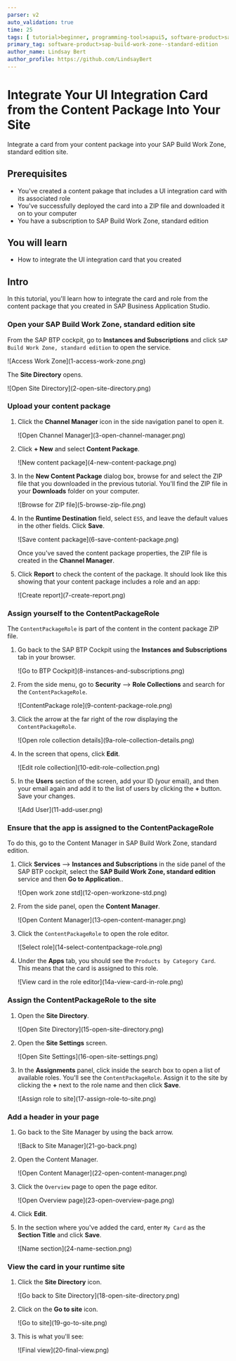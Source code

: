 ```yaml
---
parser: v2
auto_validation: true
time: 25
tags: [ tutorial>beginner, programming-tool>sapui5, software-product>sap-business-technology-platform, topic>cloud, software-product>sap-build-work-zone--standard-edition]
primary_tag: software-product>sap-build-work-zone--standard-edition
author_name: Lindsay Bert
author_profile: https://github.com/LindsayBert
---
```


# Integrate Your UI Integration Card from the Content Package Into Your Site
<!-- description --> Integrate a card from your content package into your SAP Build Work Zone, standard edition site.  

## Prerequisites
 - You've created a content pakage that includes a UI integration card with its associated role
 - You've successfully deployed the card into a ZIP file and downloaded it on to your computer
 - You have a subscription to SAP Build Work Zone, standard edition
 
## You will learn
- How to integrate the UI integration card that you created

## Intro 
In this tutorial, you'll learn how to integrate the card and role from the content package that you created in SAP Business Application Studio.  

### Open your SAP Build Work Zone, standard edition site

From the SAP BTP cockpit, go to **Instances and Subscriptions** and click `SAP Build Work Zone, standard edition` to open the service.

<!-- border -->![Access Work Zone](1-access-work-zone.png)

The **Site Directory** opens.

<!-- border -->![Open Site Directory](2-open-site-directory.png)

### Upload your content package

1. Click the **Channel Manager** icon in the side navigation panel to open it.

    <!-- border -->![Open Channel Manager](3-open-channel-manager.png)

2. Click **+ New** and select **Content Package**.

    <!-- border -->![New content package](4-new-content-package.png)

3. In the **New Content Package** dialog box, browse for and select the ZIP file that you downloaded in the previous tutorial. You'll find the ZIP file in your **Downloads** folder on your computer. 

    <!-- border -->![Browse for ZIP file](5-browse-zip-file.png)

4. In the **Runtime Destination** field, select `ES5`, and leave the default values in the other fields. Click **Save**.

    <!-- border -->![Save content package](6-save-content-package.png)

    Once you've saved the content package properties, the ZIP file is created in the **Channel Manager**.  
    
5. Click **Report** to check the content of the package. It should look like this showing that your content package includes a role and an app:

    <!-- border -->![Create report](7-create-report.png)

### Assign yourself to the ContentPackageRole

The `ContentPackageRole` is part of the content in the content package ZIP file.

1. Go back to the SAP BTP Cockpit using the **Instances and Subscriptions** tab in your browser.

    <!-- border -->![Go to BTP Cockpit](8-instances-and-subscriptions.png)

2. From the side menu, go to **Security** --> **Role Collections** and search for the `ContentPackageRole`.

    <!-- border -->![ContentPackage role](9-content-package-role.png)

3. Click the arrow at the far right of the row displaying the `ContentPackageRole`.

    <!-- border -->![Open role collection details](9a-role-collection-details.png)

4. In the screen that opens, click **Edit**.
  
    <!-- border -->![Edit role collection](10-edit-role-collection.png)

4. In the **Users** section of the screen, add your ID (your email), and then your email again and add it to the list of users by clicking the **+** button. Save your changes.

    <!-- border -->![Add User](11-add-user.png)


### Ensure that the app is assigned to the ContentPackageRole

To do this, go to the Content Manager in SAP Build Work Zone, standard edition.

1. Click  **Services** --> **Instances and Subscriptions** in the side panel of the SAP BTP cockpit, select the **SAP Build Work Zone, standard edition** service and then **Go to Application**..

    <!-- border -->![Open work zone std](12-open-workzone-std.png)

2. From the side panel, open the **Content Manager**.

    <!-- border -->![Open Content Manager](13-open-content-manager.png) 

3. Click the `ContentPackageRole` to open the role editor.

    <!-- border -->![Select role](14-select-contentpackage-role.png)

4. Under the **Apps** tab, you should see the `Products by Category Card`. This means that the card is assigned to this role. 

    <!-- border -->![View card in the role editor](14a-view-card-in-role.png)


### Assign the ContentPackageRole to the site

1. Open the **Site Directory**.

    <!-- border -->![Open Site Directory](15-open-site-directory.png)

2. Open the **Site Settings** screen.

    <!-- border -->![Open Site Settings](16-open-site-settings.png)

3. In the **Assignments** panel, click inside the search box to open a list of available roles. You'll see the `ContentPackageRole`. Assign it to the site by clicking the **+** next to the role name and then click **Save**.

    <!-- border -->![Assign role to site](17-assign-role-to-site.png)    


### Add a header in your page

1. Go back to the Site Manager by using the back arrow.

    <!-- border -->![Back to Site Manager](21-go-back.png)

2. Open the Content Manager.

     <!-- border -->![Open Content Manager](22-open-content-manager.png)

3. Click the `Overview` page to open the page editor.

    <!-- border -->![Open Overview page](23-open-overview-page.png)

4. Click **Edit**.

5. In the section where you've added the card, enter `My Card` as the **Section Title** and click **Save**.

    <!-- border -->![Name section](24-name-section.png)


### View the card in your runtime site

1. Click the **Site Directory** icon.

    <!-- border -->![Go back to Site Directory](18-open-site-directory.png)   

2. Click on the **Go to site** icon.

     <!-- border -->![Go to site](19-go-to-site.png) 

3. This is what you'll see:

    <!-- border -->![Final view](20-final-view.png) 